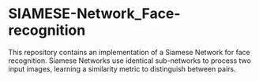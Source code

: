 # SIAMESE-Network_Face-recognition
This repository contains an implementation of a Siamese Network for face recognition. Siamese Networks use identical sub-networks to process two input images, learning a similarity metric to distinguish between pairs.
